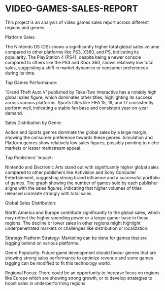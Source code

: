 # VIDEO-GAMES-SALES-REPORT
This project is an analysis of video games sales report across different regions and genres

Platform Sales:
	
The Nintendo DS (DS) shows a significantly higher total global sales volume compared to other platforms like PS3, X360, and PS, indicating its popularity.  The PlayStation 4 (PS4), despite being a newer console compared to others like the PS3 and Xbox 360, shows relatively low total sales, suggesting a shift in market dynamics or consumer preferences during its time.

Top Games Performance:
   
'Grand Theft Auto V' published by Take-Two Interactive has a notably high global sales figure, which dominates other titles, highlighting its success across various platforms.  Sports titles like FIFA 15, 16, and 17 consistently perform well, indicating a stable fan base and consistent year-on-year demand.

Sales Distribution by Genre:
   
Action and Sports genres dominate the global sales by a large margin, showing the consumer preference towards these genres. Simulation and Platform genres show relatively low sales figures, possibly pointing to niche markets or lesser mainstream appeal.

Top Publishers’ Impact:
   
Nintendo and Electronic Arts stand out with significantly higher global sales compared to other publishers like Activision and Sony Computer Entertainment, suggesting strong brand influence and a successful portfolio of games. The graph showing the number of games sold by each publisher aligns with the sales figures, indicating that higher volumes of titles released correlate strongly with total sales.

Global Sales Distribution:
    
North America and Europe contribute significantly to the global sales, which may reflect the higher spending power or a larger gamer base in these regions. The decline or lower sales in other regions might highlight underpenetrated markets or challenges like distribution or localization.

Strategy
Platform Strategy: Marketing can be done for games that are lagging behind on various platforms.

Genre Popularity: Future game development should favour genres that are showing strong sales performance to optimize revenue and some games lagging can be modified to fit this technology world.

Regional Focus: There could be an opportunity to increase focus on regions like Europe which are showing strong growth, or to develop strategies to boost sales in underperforming regions.


